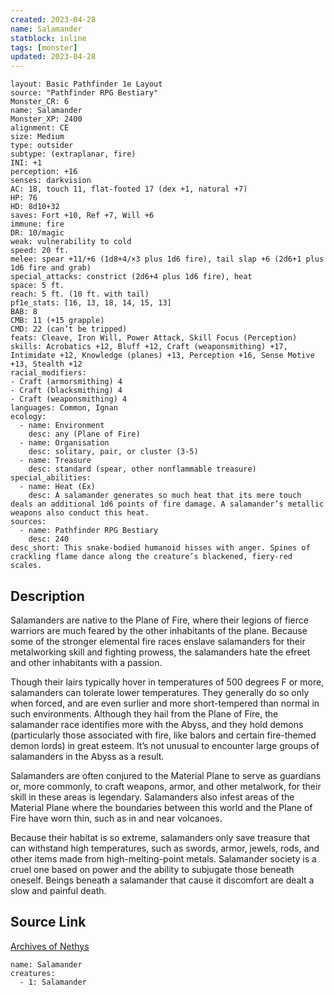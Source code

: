 ```yaml
---
created: 2023-04-28
name: Salamander
statblock: inline
tags: [monster]
updated: 2023-04-28
---
```

```statblock
layout: Basic Pathfinder 1e Layout
source: "Pathfinder RPG Bestiary"
Monster_CR: 6
name: Salamander
Monster_XP: 2400
alignment: CE
size: Medium
type: outsider
subtype: (extraplanar, fire)
INI: +1
perception: +16
senses: darkvision
AC: 18, touch 11, flat-footed 17 (dex +1, natural +7)
HP: 76
HD: 8d10+32
saves: Fort +10, Ref +7, Will +6
immune: fire
DR: 10/magic
weak: vulnerability to cold
speed: 20 ft.
melee: spear +11/+6 (1d8+4/×3 plus 1d6 fire), tail slap +6 (2d6+1 plus 1d6 fire and grab)
special_attacks: constrict (2d6+4 plus 1d6 fire), heat
space: 5 ft.
reach: 5 ft. (10 ft. with tail)
pf1e_stats: [16, 13, 18, 14, 15, 13]
BAB: 8
CMB: 11 (+15 grapple)
CMD: 22 (can’t be tripped)
feats: Cleave, Iron Will, Power Attack, Skill Focus (Perception)
skills: Acrobatics +12, Bluff +12, Craft (weaponsmithing) +17, Intimidate +12, Knowledge (planes) +13, Perception +16, Sense Motive +13, Stealth +12
racial_modifiers:
- Craft (armorsmithing) 4
- Craft (blacksmithing) 4
- Craft (weaponsmithing) 4
languages: Common, Ignan
ecology:
  - name: Environment
    desc: any (Plane of Fire)
  - name: Organisation
    desc: solitary, pair, or cluster (3-5)
  - name: Treasure
    desc: standard (spear, other nonflammable treasure)
special_abilities:
  - name: Heat (Ex)
    desc: A salamander generates so much heat that its mere touch deals an additional 1d6 points of fire damage. A salamander’s metallic weapons also conduct this heat.
sources:
  - name: Pathfinder RPG Bestiary
    desc: 240
desc_short: This snake-bodied humanoid hisses with anger. Spines of crackling flame dance along the creature’s blackened, fiery-red scales.
```
## Description
Salamanders are native to the Plane of Fire, where their legions of fierce warriors are much feared by the other inhabitants of the plane. Because some of the stronger elemental fire races enslave salamanders for their metalworking skill and fighting prowess, the salamanders hate the efreet and other inhabitants with a passion.

Though their lairs typically hover in temperatures of 500 degrees F or more, salamanders can tolerate lower temperatures. They generally do so only when forced, and are even surlier and more short-tempered than normal in such environments. Although they hail from the Plane of Fire, the salamander race identifies more with the Abyss, and they hold demons (particularly those associated with fire, like balors and certain fire-themed demon lords) in great esteem. It’s not unusual to encounter large groups of salamanders in the Abyss as a result.

Salamanders are often conjured to the Material Plane to serve as guardians or, more commonly, to craft weapons, armor, and other metalwork, for their skill in these areas is legendary. Salamanders also infest areas of the Material Plane where the boundaries between this world and the Plane of Fire have worn thin, such as in and near volcanoes.

Because their habitat is so extreme, salamanders only save treasure that can withstand high temperatures, such as swords, armor, jewels, rods, and other items made from high-melting-point metals. Salamander society is a cruel one based on power and the ability to subjugate those beneath oneself. Beings beneath a salamander that cause it discomfort are dealt a slow and painful death.
## Source Link
[Archives of Nethys](https://aonprd.com/MonsterDisplay.aspx?ItemName=Salamander)
```encounter-table
name: Salamander
creatures:
  - 1: Salamander
```
